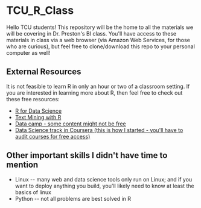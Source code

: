 # TCU_R_Class

Hello TCU students! This repository will be the home to all the materials we will be covering in Dr. Preston's BI class. You'll have access to these materials in class via a web browser (via Amazon Web Services, for those who are curious), but feel free to clone/download this repo to your personal computer as well!


## External Resources

It is not feasible to learn R in only an hour or two of a classroom setting. If you are interested in learning more about R, then feel free to check out these free resources:

* [R for Data Science](http://r4ds.had.co.nz/)
* [Text Mining with R](http://tidytextmining.com/)
* [Data camp - some content might not be free](https://www.datacamp.com/onboarding/learn?from=home&technology=r)
* [Data Science track in Coursera (this is how I started - you'll have to audit courses for free access)](https://www.coursera.org/specializations/jhu-data-science)


## Other important skills I didn't have time to mention

* Linux -- many web and data science tools only run on Linux; and if you want to deploy anything you build, you'll likely need to know at least the basics of linux
* Python -- not all problems are best solved in R

